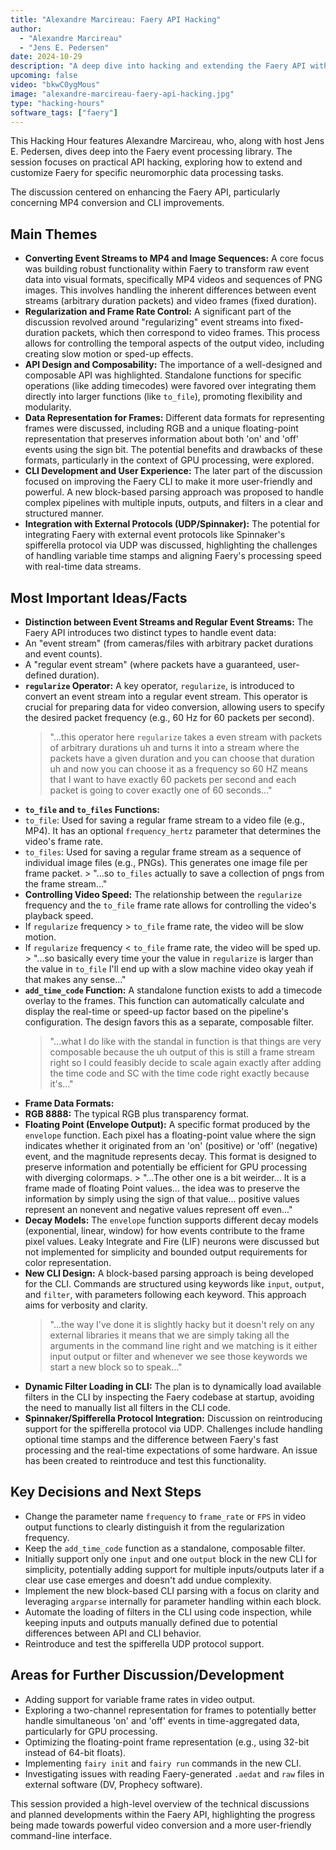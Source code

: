 ```yaml
---
title: "Alexandre Marcireau: Faery API Hacking"
author:
  - "Alexandre Marcireau"
  - "Jens E. Pedersen"
date: 2024-10-29
description: "A deep dive into hacking and extending the Faery API with Alexandre Marcireau and host Jens E. Pedersen."
upcoming: false
video: "bkwC0ygMous"
image: "alexandre-marcireau-faery-api-hacking.jpg"
type: "hacking-hours"
software_tags: ["faery"]
---
```


This Hacking Hour features Alexandre Marcireau, who, along with host Jens E. Pedersen, dives deep into the Faery event processing library. The session focuses on practical API hacking, exploring how to extend and customize Faery for specific neuromorphic data processing tasks.

The discussion centered on enhancing the Faery API, particularly concerning MP4 conversion and CLI improvements.

## Main Themes

*   **Converting Event Streams to MP4 and Image Sequences:** A core focus was building robust functionality within Faery to transform raw event data into visual formats, specifically MP4 videos and sequences of PNG images. This involves handling the inherent differences between event streams (arbitrary duration packets) and video frames (fixed duration).
*   **Regularization and Frame Rate Control:** A significant part of the discussion revolved around "regularizing" event streams into fixed-duration packets, which then correspond to video frames. This process allows for controlling the temporal aspects of the output video, including creating slow motion or sped-up effects.
*   **API Design and Composability:** The importance of a well-designed and composable API was highlighted. Standalone functions for specific operations (like adding timecodes) were favored over integrating them directly into larger functions (like `to_file`), promoting flexibility and modularity.
*   **Data Representation for Frames:** Different data formats for representing frames were discussed, including RGB and a unique floating-point representation that preserves information about both 'on' and 'off' events using the sign bit. The potential benefits and drawbacks of these formats, particularly in the context of GPU processing, were explored.
*   **CLI Development and User Experience:** The later part of the discussion focused on improving the Faery CLI to make it more user-friendly and powerful. A new block-based parsing approach was proposed to handle complex pipelines with multiple inputs, outputs, and filters in a clear and structured manner.
*   **Integration with External Protocols (UDP/Spinnaker):** The potential for integrating Faery with external event protocols like Spinnaker's spifferella protocol via UDP was discussed, highlighting the challenges of handling variable time stamps and aligning Faery's processing speed with real-time data streams.

## Most Important Ideas/Facts

*   **Distinction between Event Streams and Regular Event Streams:** The Faery API introduces two distinct types to handle event data:
  *   An "event stream" (from cameras/files with arbitrary packet durations and event counts).
  *   A "regular event stream" (where packets have a guaranteed, user-defined duration).
*   **`regularize` Operator:** A key operator, `regularize`, is introduced to convert an event stream into a regular event stream. This operator is crucial for preparing data for video conversion, allowing users to specify the desired packet frequency (e.g., 60 Hz for 60 packets per second).
    > "...this operator here `regularize` takes a even stream with packets of arbitrary durations uh and turns it into a stream where the packets have a given duration and you can choose that duration uh and now you can choose it as a frequency so 60 HZ means that I want to have exactly 60 packets per second and each packet is going to cover exactly one of 60 seconds..."
*   **`to_file` and `to_files` Functions:**
  *   `to_file`: Used for saving a regular frame stream to a video file (e.g., MP4). It has an optional `frequency_hertz` parameter that determines the video's frame rate.
  *   `to_files`: Used for saving a regular frame stream as a sequence of individual image files (e.g., PNGs). This generates one image file per frame packet.
    > "...so `to_files` actually to save a collection of pngs from the frame stream..."
*   **Controlling Video Speed:** The relationship between the `regularize` frequency and the `to_file` frame rate allows for controlling the video's playback speed.
  *   If `regularize` frequency > `to_file` frame rate, the video will be slow motion.
  *   If `regularize` frequency < `to_file` frame rate, the video will be sped up.
    > "...so basically every time your the value in `regularize` is larger than the value in `to_file` I'll end up with a slow machine video okay yeah if that makes any sense..."
*   **`add_time_code` Function:** A standalone function exists to add a timecode overlay to the frames. This function can automatically calculate and display the real-time or speed-up factor based on the pipeline's configuration. The design favors this as a separate, composable filter.
    > "...what I do like with the standal in function is that things are very composable because the uh output of this is still a frame stream right so I could feasibly decide to scale again exactly after adding the time code and SC with the time code right exactly because it's..."
*   **Frame Data Formats:**
  *   **RGB 8888:** The typical RGB plus transparency format.
  *   **Floating Point (Envelope Output):** A specific format produced by the `envelope` function. Each pixel has a floating-point value where the sign indicates whether it originated from an 'on' (positive) or 'off' (negative) event, and the magnitude represents decay. This format is designed to preserve information and potentially be efficient for GPU processing with diverging colormaps.
    > "...The other one is a bit weirder... It is a frame made of floating Point values... the idea was to preserve the information by simply using the sign of that value... positive values represent an nonevent and negative values represent off even..."
*   **Decay Models:** The `envelope` function supports different decay models (exponential, linear, window) for how events contribute to the frame pixel values. Leaky Integrate and Fire (LIF) neurons were discussed but not implemented for simplicity and bounded output requirements for color representation.
*   **New CLI Design:** A block-based parsing approach is being developed for the CLI. Commands are structured using keywords like `input`, `output`, and `filter`, with parameters following each keyword. This approach aims for verbosity and clarity.
    > "...the way I've done it is slightly hacky but it doesn't rely on any external libraries it means that we are simply taking all the arguments in the command line right and we matching is it either input output or filter and whenever we see those keywords we start a new block so to speak..."
*   **Dynamic Filter Loading in CLI:** The plan is to dynamically load available filters in the CLI by inspecting the Faery codebase at startup, avoiding the need to manually list all filters in the CLI code.
*   **Spinnaker/Spifferella Protocol Integration:** Discussion on reintroducing support for the spifferella protocol via UDP. Challenges include handling optional time stamps and the difference between Faery's fast processing and the real-time expectations of some hardware. An issue has been created to reintroduce and test this functionality.

## Key Decisions and Next Steps

*   Change the parameter name `frequency` to `frame_rate` or `FPS` in video output functions to clearly distinguish it from the regularization frequency.
*   Keep the `add_time_code` function as a standalone, composable filter.
*   Initially support only one `input` and one `output` block in the new CLI for simplicity, potentially adding support for multiple inputs/outputs later if a clear use case emerges and doesn't add undue complexity.
*   Implement the new block-based CLI parsing with a focus on clarity and leveraging `argparse` internally for parameter handling within each block.
*   Automate the loading of filters in the CLI using code inspection, while keeping inputs and outputs manually defined due to potential differences between API and CLI behavior.
*   Reintroduce and test the spifferella UDP protocol support.

## Areas for Further Discussion/Development

*   Adding support for variable frame rates in video output.
*   Exploring a two-channel representation for frames to potentially better handle simultaneous 'on' and 'off' events in time-aggregated data, particularly for GPU processing.
*   Optimizing the floating-point frame representation (e.g., using 32-bit instead of 64-bit floats).
*   Implementing `fairy init` and `fairy run` commands in the new CLI.
*   Investigating issues with reading Faery-generated `.aedat` and `raw` files in external software (DV, Prophecy software).

This session provided a high-level overview of the technical discussions and planned developments within the Faery API, highlighting the progress being made towards powerful video conversion and a more user-friendly command-line interface.
